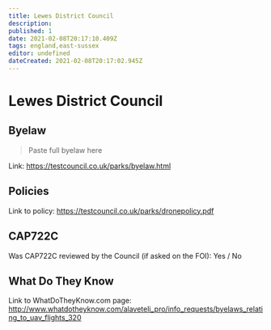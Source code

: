 ```yaml
---
title: Lewes District Council
description:
published: 1
date: 2021-02-08T20:17:10.409Z
tags: england,east-sussex
editor: undefined
dateCreated: 2021-02-08T20:17:02.945Z
---
```


# Lewes District Council


## Byelaw
> Paste full byelaw here

Link:
https://testcouncil.co.uk/parks/byelaw.html

## Policies
Link to policy:
https://testcouncil.co.uk/parks/dronepolicy.pdf

## CAP722C

Was CAP722C reviewed by the Council (if asked on the FOI): Yes / No

## What Do They Know

Link to WhatDoTheyKnow.com page:
http://www.whatdotheyknow.com/alaveteli_pro/info_requests/byelaws_relating_to_uav_flights_320

